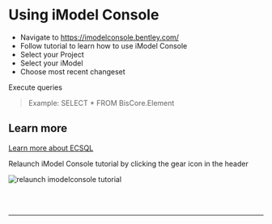 # Using iModel Console

- Navigate to https://imodelconsole.bentley.com/
- Follow tutorial to learn how to use iModel Console
- Select your Project
- Select your iModel
- Choose most recent changeset

Execute queries
> Example: SELECT * FROM BisCore.Element

## Learn more

[Learn more about ECSQL]($docs/learning/ecsql)

Relaunch iModel Console tutorial by clicking the gear icon in the header

![relaunch imodelconsole tutorial]($docs/learning/tutorials/images/launch-console-tutorial.png)

<br/>
<br/>

---

<style>
    a#explore-imodel---build-application {
        display: none;
    }
</style>